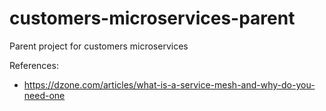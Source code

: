 # customers-microservices-parent
Parent project for customers microservices

References:
* https://dzone.com/articles/what-is-a-service-mesh-and-why-do-you-need-one